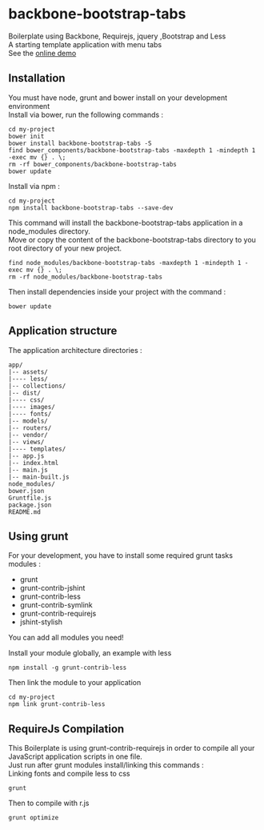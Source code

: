 # backbone-bootstrap-tabs
Boilerplate using Backbone, Requirejs, jquery ,Bootstrap and Less  
A starting template application with menu tabs  
See the [online demo](http://bbt.franckysolo-development.com/#dashboard)

## Installation
You must have node, grunt and bower install on your development environment  
Install via bower, run the following commands :
```console
cd my-project
bower init
bower install backbone-bootstrap-tabs -S
find bower_components/backbone-bootstrap-tabs -maxdepth 1 -mindepth 1 -exec mv {} . \;
rm -rf bower_components/backbone-bootstrap-tabs  
bower update
```

Install via npm :
```console
cd my-project
npm install backbone-bootstrap-tabs --save-dev
```
This command will install the backbone-bootstrap-tabs application in a node_modules directory.   
Move or copy the content of the backbone-bootstrap-tabs directory to you root directory of your new project.  
```console
find node_modules/backbone-bootstrap-tabs -maxdepth 1 -mindepth 1 -exec mv {} . \;
rm -rf node_modules/backbone-bootstrap-tabs
```
Then install dependencies inside your project with the command :
```console
bower update
```

## Application structure
The application architecture directories :
```
app/
|-- assets/
|---- less/
|-- collections/
|-- dist/
|---- css/
|---- images/
|---- fonts/
|-- models/
|-- routers/
|-- vendor/
|-- views/
|---- templates/
|-- app.js
|-- index.html
|-- main.js
|-- main-built.js
node_modules/
bower.json
Gruntfile.js
package.json
README.md
```
## Using grunt

For your development, you have to install some required grunt tasks modules :
- grunt
- grunt-contrib-jshint
- grunt-contrib-less
- grunt-contrib-symlink
- grunt-contrib-requirejs
- jshint-stylish

You can add all modules you need!

Install your module globally, an example with less
```console
npm install -g grunt-contrib-less
```
Then link the module to your application
```console
cd my-project
npm link grunt-contrib-less
```
## RequireJs Compilation
This Boilerplate is using grunt-contrib-requirejs in order to compile all your
JavaScript application scripts in one file.  
Just run after grunt modules install/linking this commands :  
Linking fonts and compile less to css
```console
grunt
```
Then to compile with r.js
```console
grunt optimize
```
